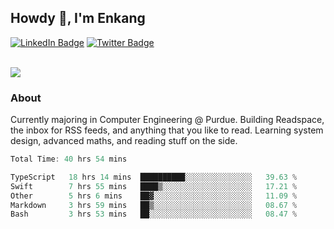 ## Howdy 👋, I'm Enkang

<div id="badges">
  <a href="https://www.linkedin.com/in/enkyuan/"><img src="https://img.shields.io/badge/LinkedIn-blue?style=for-the-badge&logo=linkedin&logoColor=white" alt="LinkedIn Badge"/></a>
  <a href="https://twitter.com/enkyuan"><img src="https://img.shields.io/badge/X-000000?style=for-the-badge&logo=x&logoColor=white" alt="Twitter Badge"/></a>
</div>

<br/>

![](https://komarev.com/ghpvc/?username=enkyuan&color=blueviolet)

### About 

Currently majoring in Computer Engineering @ Purdue. Building Readspace, the inbox for RSS feeds, and anything that you like to read. Learning system design, advanced maths, and reading stuff on the side.

<!--START_SECTION:waka-->

```rust
Total Time: 40 hrs 54 mins

TypeScript   18 hrs 14 mins  ██████████░░░░░░░░░░░░░░░   39.63 %
Swift        7 hrs 55 mins   ████▒░░░░░░░░░░░░░░░░░░░░   17.21 %
Other        5 hrs 6 mins    ██▓░░░░░░░░░░░░░░░░░░░░░░   11.09 %
Markdown     3 hrs 59 mins   ██▒░░░░░░░░░░░░░░░░░░░░░░   08.67 %
Bash         3 hrs 53 mins   ██░░░░░░░░░░░░░░░░░░░░░░░   08.47 %
```

<!--END_SECTION:waka-->
